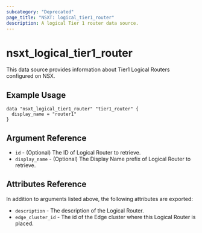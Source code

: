 ```yaml
---
subcategory: "Deprecated"
page_title: "NSXT: logical_tier1_router"
description: A logical Tier 1 router data source.
---
```


# nsxt_logical_tier1_router

This data source provides information about Tier1 Logical Routers configured on NSX.

## Example Usage

```hcl
data "nsxt_logical_tier1_router" "tier1_router" {
  display_name = "router1"
}
```

## Argument Reference

* `id` - (Optional) The ID of Logical Router to retrieve.
* `display_name` - (Optional) The Display Name prefix of Logical Router to retrieve.

## Attributes Reference

In addition to arguments listed above, the following attributes are exported:

* `description` - The description of the Logical Router.
* `edge_cluster_id` - The id of the Edge cluster where this Logical Router is placed.
